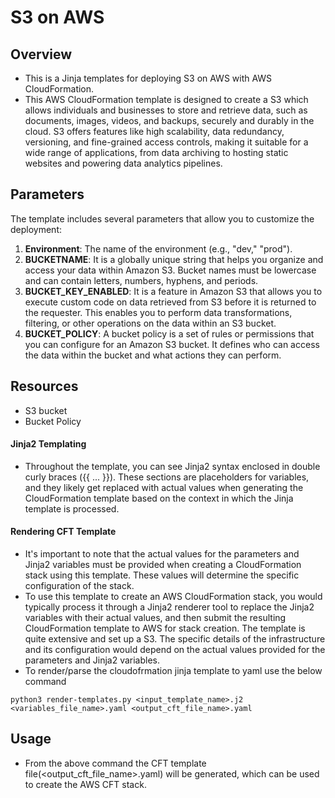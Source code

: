 # S3 on AWS

## Overview
- This is a Jinja templates for deploying S3 on AWS with AWS CloudFormation.
- This AWS CloudFormation template is designed to create a S3 which allows individuals and businesses to store and retrieve data, such as documents, images, videos, and backups, securely and durably in the cloud. S3 offers features like high scalability, data redundancy, versioning, and fine-grained access controls, making it suitable for a wide range of applications, from data archiving to hosting static websites and powering data analytics pipelines.

## Parameters
The template includes several parameters that allow you to customize the deployment:
1. **Environment**: The name of the environment (e.g., "dev," "prod").
2. **BUCKETNAME**: It is a globally unique string that helps you organize and access your data within Amazon S3. Bucket names must be lowercase and can contain letters, numbers, hyphens, and periods. 
3. **BUCKET_KEY_ENABLED**: It is a feature in Amazon S3 that allows you to execute custom code on data retrieved from S3 before it is returned to the requester. This enables you to perform data transformations, filtering, or other operations on the data within an S3 bucket.
4. **BUCKET_POLICY**: A bucket policy is a set of rules or permissions that you can configure for an Amazon S3 bucket. It defines who can access the data within the bucket and what actions they can perform.

## Resources
- S3 bucket
- Bucket Policy
    
#### Jinja2 Templating
- Throughout the template, you can see Jinja2 syntax enclosed in double curly braces ({{ ... }}). These sections are placeholders for variables, and they likely get replaced with actual values when generating the CloudFormation template based on the context in which the Jinja template is processed.

#### Rendering CFT Template
- It's important to note that the actual values for the parameters and Jinja2 variables must be provided when creating a CloudFormation stack using this template. These values will determine the specific configuration of the stack.
- To use this template to create an AWS CloudFormation stack, you would typically process it through a Jinja2 renderer tool to replace the Jinja2 variables with their actual values, and then submit the resulting CloudFormation template to AWS for stack creation. The template is quite extensive and set up a S3. The specific details of the infrastructure and its configuration would depend on the actual values provided for the parameters and Jinja2 variables.
- To render/parse the cloudofrmation jinja template to yaml use the below command
```
python3 render-templates.py <input_template_name>.j2 <variables_file_name>.yaml <output_cft_file_name>.yaml
```

## Usage
- From the above command the CFT template file(<output_cft_file_name>.yaml) will be generated, which can be used to create the AWS CFT stack.
